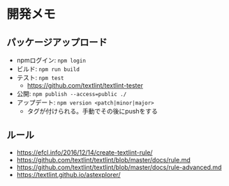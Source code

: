 # 開発メモ

## パッケージアップロード
- npmログイン: `npm login`
- ビルド: `npm run build`
- テスト: `npm test`
  - https://github.com/textlint/textlint-tester
- 公開: `npm publish --access=public ./`
- アップデート: `npm version <patch|minor|major>`
  - タグが付けられる。手動でその後にpushをする

## ルール
- https://efcl.info/2016/12/14/create-textlint-rule/
- https://github.com/textlint/textlint/blob/master/docs/rule.md
- https://github.com/textlint/textlint/blob/master/docs/rule-advanced.md
- https://textlint.github.io/astexplorer/
